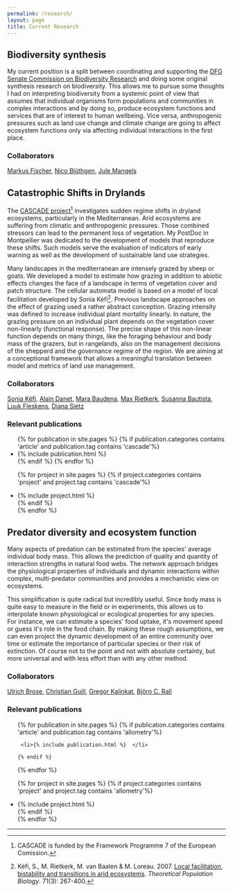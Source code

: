```yaml
---
permalink: /research/
layout: page
title: Current Research
---
```


## Biodiversity synthesis

My current position is a split between coordinating and supporting the [DFG Senate Commission on Biodiversity Research](http://www.dfg.de/dfg_profil/gremien/senat/biodiversitaetsforschung/index.html) and doing some original synthesis research on biodiversity. This allows me to pursue some thoughts I had on interpreting biodiversity from a systemic point of view that assumes that individual organisms form populations and communities in complex interactions and by doing so, produce ecosystem functions and services that are of interest to human wellbeing. Vice versa, anthropogenic pressures such as land use change and climate change are going to affect ecosystem functions only via affecting individual interactions in the first place.

### Collaborators

[Markus Fischer](http://www.botany.unibe.ch/planteco/index.php), [Nico Blüthgen](http://www.bio.tu-darmstadt.de/biologie_1/mitarbeiter_1/mitarbeiterdetails_7937.de.jsp), [Jule Mangels](http://www.bio.tu-darmstadt.de/biologie_1/mitarbeiter_1/mitarbeiterdetails_15104.de.jsp)

## Catastrophic Shifts in Drylands

The [CASCADE project](http://www.cascade-project.eu/)[^1] investigates sudden regime shifts in dryland ecosystems, particularly in the Mediterranean. Arid ecosystems are suffering from climatic and anthropogenic pressures. Those combined stressors can lead to the permanent loss of vegetation. My PostDoc in Montpellier was dedicated to the development of models that reproduce these shifts. Such models serve the evaluation of indicators of early warning as well as the development of sustainable land use strategies.

Many landscapes in the mediterranean are intensely grazed by sheep or goats. We developed a model to estimate how grazing in addition to abiotic effects changes the face of a landscape in terms of vegetation cover and patch structure. The cellular automata model is based on a model of local facilitation developed by Sonia Kéfi[^2].
Previous landscape approaches on the effect of grazing used a rather abstract conception. Grazing intensity was defined to increase individual plant mortality linearly. In nature, the grazing pressure on an individual plant depends on the vegetation cover non-linearly (functional response). The precise shape of this non-linear function depends on many things, like the foraging behaviour and body mass of the grazers, but in rangelands, also on the management decisions of the shepperd and the governance regime of the region. We are aiming at a conceptional framework that allows a meaningful translation between model and metrics of land use management.

[^1]:CASCADE is funded by the Framework Programme 7 of the European Comission.

[^2]:Kéfi, S., M. Rietkerk, M. van Baalen & M. Loreau. 2007. [Local facilitation, bistability and transitions in arid ecosystems](http://www.sciencedirect.com/science/article/pii/S0040580906001250). *Theoretical Population Biology*. 71(3): 267-400.


### Collaborators

[Sonia Kéfi](http://sonia.kefi.fr), [Alain Danet](http://www.biodicee.univ-montp2.fr/index.php/alain-danet), [Mara Baudena](http://www.uu.nl/staff/MBaudena), [Max Rietkerk](http://www.uu.nl/staff/MGRietkerk), [Susanna Bautista](http://imem.ua.es/en/about-us/susana-bautista-aguilar.html), [Luuk Fleskens](https://www.wageningenur.nl/en/Persons/Fleskens.htm), [Diana Sietz](https://www.wageningenur.nl/en/Persons/D-Diana-Sietz.htm)

### Relevant publications

<div class = "publist">
  <ul>
  {% for publication in site.pages %}
    {% if publication.categories contains 'article' and publication.tag contains 'cascade'%}
     <li>{% include publication.html %} </li>
    {% endif %} 			
  {% endfor %}

  {% for project in site.pages %}
    {% if project.categories contains 'project' and project.tag contains 'cascade'%}
    <li> {% include project.html %} </li>
    {% endif %} 			
  {% endfor %}
  </ul>
</div>


## Predator diversity and ecosystem function

Many aspects of predation can be estimated from the species' average individual body mass. This allows the prediction of quality and quantity of interaction strengths in natural food webs. The network approach bridges the physiological properties of individuals and dynamic interactions within complex, multi-predator communities and provides a mechanistic view on ecosystems.

This simplification is quite radical but incredibly useful.
Since body mass is quite easy to measure in the field or in experiments, this allows us to interpolate known physiological or ecological properties for any species. For instance, we can estimate a species' food uptake, it's movement speed or guess it's role in the food chain.
By making these rough assumptions, we can even project the dynamic development of an entire community over time or estimate the importance of particular species or their risk of extinction. Of course not to the point and not with absolute certainty, but more universal and with less effort than with any other method.

### Collaborators

[Ulrich Brose](https://www.idiv.de/de/das_zentrum/mitarbeiterinnen/mitarbeiterdetails/eshow/brose-ulrich.html), [Christian Guill](https://www.uni-potsdam.de/ibb/arbeitsgruppen/ordentliche-professuren/oekologie/mitarbeit/guill.html), [Gregor Kalinkat](http://www.igb-berlin.de/staff-igb.html?per_page=0&search=lastname&for=kalinkat&show=662), [Björn C. Rall](https://www.idiv.de/de/das_zentrum/mitarbeiterinnen/mitarbeiterdetails/eshow/rall-bjoern.html)

### Relevant publications

<div class = "publist">
  <ul>
  {% for publication in site.pages %}
    {% if publication.categories contains 'article' and publication.tag contains 'allometry'%}

     <li>{% include publication.html %}  </li>

    {% endif %} 			
  {% endfor %}

  {% for project in site.pages %}
    {% if project.categories contains 'project' and project.tag contains 'allometry'%}
    <li>{% include project.html %}    </li>
    {% endif %} 			
  {% endfor %}
  </ul>
</div>

---
